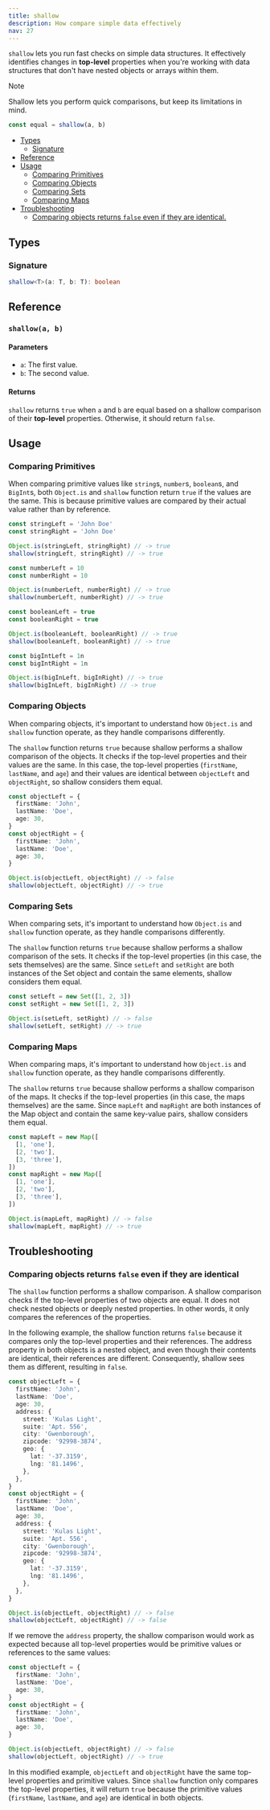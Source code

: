 ```yaml
---
title: shallow
description: How compare simple data effectively
nav: 27
---
```


`shallow` lets you run fast checks on simple data structures. It effectively identifies changes in
**top-level** properties when you're working with data structures that don't have nested objects or
arrays within them.

> [!NOTE]
> Shallow lets you perform quick comparisons, but keep its limitations in mind.

```js
const equal = shallow(a, b)
```

- [Types](#types)
  - [Signature](#shallow-signature)
- [Reference](#reference)
- [Usage](#usage)
  - [Comparing Primitives](#comparing-primitives)
  - [Comparing Objects](#comparing-objects)
  - [Comparing Sets](#comparing-sets)
  - [Comparing Maps](#comparing-maps)
- [Troubleshooting](#troubleshooting)
  - [Comparing objects returns `false` even if they are identical.](#comparing-objects-returns-false-even-if-they-are-identical)

## Types

### Signature

```ts
shallow<T>(a: T, b: T): boolean
```

## Reference

### `shallow(a, b)`

#### Parameters

- `a`: The first value.
- `b`: The second value.

#### Returns

`shallow` returns `true` when `a` and `b` are equal based on a shallow comparison of their
**top-level** properties. Otherwise, it should return `false`.

## Usage

### Comparing Primitives

When comparing primitive values like `string`s, `number`s, `boolean`s, and `BigInt`s, both
`Object.is` and `shallow` function return `true` if the values are the same. This is because
primitive values are compared by their actual value rather than by reference.

```ts
const stringLeft = 'John Doe'
const stringRight = 'John Doe'

Object.is(stringLeft, stringRight) // -> true
shallow(stringLeft, stringRight) // -> true

const numberLeft = 10
const numberRight = 10

Object.is(numberLeft, numberRight) // -> true
shallow(numberLeft, numberRight) // -> true

const booleanLeft = true
const booleanRight = true

Object.is(booleanLeft, booleanRight) // -> true
shallow(booleanLeft, booleanRight) // -> true

const bigIntLeft = 1n
const bigIntRight = 1n

Object.is(bigInLeft, bigInRight) // -> true
shallow(bigInLeft, bigInRight) // -> true
```

### Comparing Objects

When comparing objects, it's important to understand how `Object.is` and `shallow` function
operate, as they handle comparisons differently.

The `shallow` function returns `true` because shallow performs a shallow comparison of the objects.
It checks if the top-level properties and their values are the same. In this case, the top-level
properties (`firstName`, `lastName`, and `age`) and their values are identical between `objectLeft`
and `objectRight`, so shallow considers them equal.

```ts
const objectLeft = {
  firstName: 'John',
  lastName: 'Doe',
  age: 30,
}
const objectRight = {
  firstName: 'John',
  lastName: 'Doe',
  age: 30,
}

Object.is(objectLeft, objectRight) // -> false
shallow(objectLeft, objectRight) // -> true
```

### Comparing Sets

When comparing sets, it's important to understand how `Object.is` and `shallow` function operate,
as they handle comparisons differently.

The `shallow` function returns `true` because shallow performs a shallow comparison of the sets. It
checks if the top-level properties (in this case, the sets themselves) are the same. Since `setLeft`
and `setRight` are both instances of the Set object and contain the same elements, shallow considers
them equal.

```ts
const setLeft = new Set([1, 2, 3])
const setRight = new Set([1, 2, 3])

Object.is(setLeft, setRight) // -> false
shallow(setLeft, setRight) // -> true
```

### Comparing Maps

When comparing maps, it's important to understand how `Object.is` and `shallow` function operate, as
they handle comparisons differently.

The `shallow` returns `true` because shallow performs a shallow comparison of the maps. It checks if
the top-level properties (in this case, the maps themselves) are the same. Since `mapLeft` and
`mapRight` are both instances of the Map object and contain the same key-value pairs, shallow
considers them equal.

```ts
const mapLeft = new Map([
  [1, 'one'],
  [2, 'two'],
  [3, 'three'],
])
const mapRight = new Map([
  [1, 'one'],
  [2, 'two'],
  [3, 'three'],
])

Object.is(mapLeft, mapRight) // -> false
shallow(mapLeft, mapRight) // -> true
```

## Troubleshooting

### Comparing objects returns `false` even if they are identical

The `shallow` function performs a shallow comparison. A shallow comparison checks if the top-level
properties of two objects are equal. It does not check nested objects or deeply nested properties.
In other words, it only compares the references of the properties.

In the following example, the shallow function returns `false` because it compares only the
top-level properties and their references. The address property in both objects is a nested object,
and even though their contents are identical, their references are different. Consequently, shallow
sees them as different, resulting in `false`.

```ts
const objectLeft = {
  firstName: 'John',
  lastName: 'Doe',
  age: 30,
  address: {
    street: 'Kulas Light',
    suite: 'Apt. 556',
    city: 'Gwenborough',
    zipcode: '92998-3874',
    geo: {
      lat: '-37.3159',
      lng: '81.1496',
    },
  },
}
const objectRight = {
  firstName: 'John',
  lastName: 'Doe',
  age: 30,
  address: {
    street: 'Kulas Light',
    suite: 'Apt. 556',
    city: 'Gwenborough',
    zipcode: '92998-3874',
    geo: {
      lat: '-37.3159',
      lng: '81.1496',
    },
  },
}

Object.is(objectLeft, objectRight) // -> false
shallow(objectLeft, objectRight) // -> false
```

If we remove the `address` property, the shallow comparison would work as expected because all
top-level properties would be primitive values or references to the same values:

```ts
const objectLeft = {
  firstName: 'John',
  lastName: 'Doe',
  age: 30,
}
const objectRight = {
  firstName: 'John',
  lastName: 'Doe',
  age: 30,
}

Object.is(objectLeft, objectRight) // -> false
shallow(objectLeft, objectRight) // -> true
```

In this modified example, `objectLeft` and `objectRight` have the same top-level properties and
primitive values. Since `shallow` function only compares the top-level properties, it will return
`true` because the primitive values (`firstName`, `lastName`, and `age`) are identical in both
objects.
